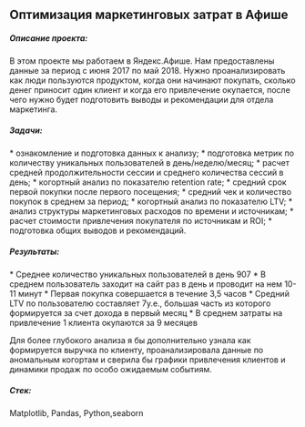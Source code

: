 <h2>Оптимизация маркетинговых затрат в Афише </h2>

<h5>Описание проекта:</h5> В этом проекте мы работаем в Яндекс.Афише. Нам предоставлены данные за период с июня 2017 по май 2018. Нужно проанализировать как люди пользуются продуктом, когда они начинают покупать, сколько денег приносит один клиент и когда его привлечение окупается, после чего нужно будет подготовить выводы и рекомендации для отдела маркетинга.

<h5>Задачи:</h5>
* ознакомление и подготовка данных к анализу;
* подготовка метрик по количеству уникальных пользователей в день/неделю/месяц;
* расчет средней продолжительности сессии и среднего количества сессий в день;
* когортный анализ по показателю retention rate;
* средний срок первой покупки после первого посещения;
* средний чек и количество покупок в среднем за период;
* когортный анализ по показателю LTV;
* анализ структуры маркетинговых расходов по времени и источникам;
* расчет стоимости привлечения покупателя по источникам и ROI;
* подготовка общих выводов и рекомендаций.

<h5>Результаты:</h5>
* Среднее количество уникальных пользователей в день 907
* В среднем пользователь заходит на сайт раз в день и проводит на нем 10-11 минут
* Первая покупка совершается в течение 3,5 часов
* Средний LTV по пользователю составляет 7у.е., большая часть из которого формируется за счет дохода в первый месяц
* В среднем затраты на привлечение 1 клиента окупаются за 9 месяцев

Для более глубокого анализа я бы дополнительно узнала как формируется выручка по клиенту, проанализировала данные по аномальным когортам и сверила бы графики привлечения клиентов и динамики продаж по особо ожидаемым событиям.

<h5>Стек: </h5> Matplotlib, Pandas, Python,seaborn 
